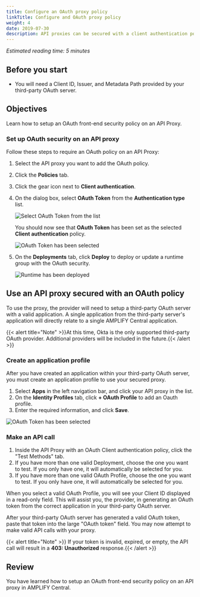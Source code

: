 ```yaml
---
title: Configure an OAuth proxy policy
linkTitle: Configure and OAuth proxy policy
weight: 4
date: 2019-07-30
description: API proxies can be secured with a client authentication policy. Learn how to setup an OAuth front-end security policy on an API Proxy.
---
```


*Estimated reading time: 5 minutes*

## Before you start

* You will need a Client ID, Issuer, and Metadata Path provided by your third-party OAuth server.

## Objectives

Learn how to setup an OAuth front-end security policy on an API Proxy.

### Set up OAuth security on an API proxy

Follow these steps to require an OAuth policy on an API Proxy:

1. Select the API proxy you want to add the OAuth policy.
2. Click the **Policies** tab.
3. Click the gear icon next to **Client authentication**.
4. On the dialog box, select **OAuth Token** from the **Authentication type** list.

    ![Select OAuth Token from the list](/Images/central/oauth_client_auth_dropdown.png)

    You should now see that **OAuth Token** has been set as the selected **Client authentication** policy.

    ![OAuth Token has been selected](/Images/central/oauth_client_auth.png)

5. On the **Deployments** tab, click **Deploy** to deploy or update a runtime group with the OAuth security.

    ![Runtime has been deployed](/Images/central/oauth_deployed_runtime.png)

## Use an API proxy secured with an OAuth policy

To use the proxy, the provider will need to setup a third-party OAuth server with a valid application. A single application from the third-party server's application will directly relate to a single AMPLIFY Central application.

{{< alert title="Note" >}}At this time, Okta is the only supported third-party OAuth provider. Additional providers will be included in the future.{{< /alert >}}

### Create an application profile

After you have created an application within your third-party OAuth server, you must create an application profile to use your secured proxy.

1. Select **Apps** in the left navigation bar, and click your API proxy in the list.
2. On the **Identity Profiles** tab, click **+ OAuth Profile** to add an Oauth profile.
3. Enter the required information, and click **Save**.

![OAuth Token has been selected](/Images/central/oauth_profile.png)

### Make an API call

1. Inside the API Proxy with an OAuth Client authentication policy, click the "Test Methods" tab.
2. If you have more than one valid Deployment, choose the one you want to test. If you only have one, it will automatically be selected for you.
3. If you have more than one valid OAuth Profile, choose the one you want to test. If you only have one, it will automatically be selected for you.

When you select a valid OAuth Profile, you will see your Client ID displayed in a read-only field. This will assist you, the provider, in generating an OAuth token from the correct application in your third-party OAuth server.

After your third-party OAuth server has generated a valid OAuth token, paste that token into the large "OAuth token" field. You may now attempt to make valid API calls with your proxy.

{{< alert title="Note" >}} If your token is invalid, expired, or empty, the API call will result in a **403: Unauthorized** response.{{< /alert >}}

## Review

You have learned how to setup an OAuth front-end security policy on an API proxy in AMPLIFY Central.
